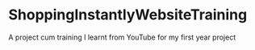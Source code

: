 # ShoppingInstantlyWebsiteTraining
A project cum training I learnt from YouTube for my first year project
